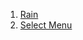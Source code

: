 1. [Rain](https://www.youtube.com/watch?v=YhXxBhInJMI)
2. [Select Menu](https://www.youtube.com/watch?v=uFIl4BvYne0)
